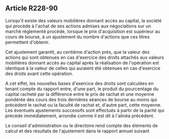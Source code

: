 Article R228-90
----
Lorsqu'il existe des valeurs mobilières donnant accès au capital, la société qui
procède à l'achat de ses actions admises aux négociations sur un marché
réglementé procède, lorsque le prix d'acquisition est supérieur au cours de
bourse, à un ajustement du nombre d'actions que ces titres permettent d'obtenir.

Cet ajustement garantit, au centième d'action près, que la valeur des actions
qui sont obtenues en cas d'exercice des droits attachés aux valeurs mobilières
donnant accès au capital après la réalisation de l'opération est identique à la
valeur de celles qui auraient été obtenues en cas d'exercice des droits avant
cette opération.

A cet effet, les nouvelles bases d'exercice des droits sont calculées en tenant
compte du rapport entre, d'une part, le produit du pourcentage du capital
racheté par la différence entre le prix de rachat et une moyenne pondérée des
cours des trois dernières séances de bourse au moins qui précèdent le rachat ou
la faculté de rachat et, d'autre part, cette moyenne. Les éventuels ajustements
successifs sont effectués à partir de la parité qui précède immédiatement,
arrondie comme il est dit à l'alinéa précédent.

Le conseil d'administration ou le directoire rend compte des éléments de calcul
et des résultats de l'ajustement dans le rapport annuel suivant

